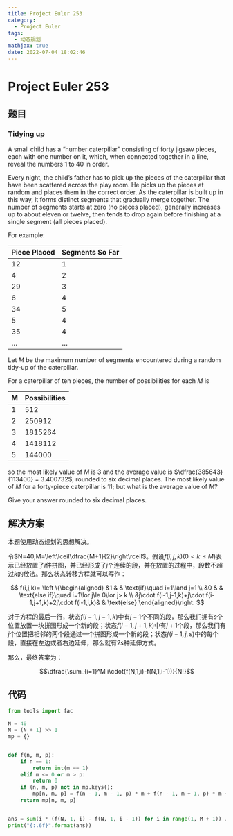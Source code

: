 ```yaml
---
title: Project Euler 253
category:
  - Project Euler
tags:
  - 动态规划
mathjax: true
date: 2022-07-04 18:02:46
---
```


<escape><!-- more --></escape>

# Project Euler 253

## 题目

### Tidying up

A small child has a “number caterpillar” consisting of forty jigsaw pieces, each with one number on it, which, when connected together in a line, reveal the numbers $1$ to $40$ in order.

Every night, the child’s father has to pick up the pieces of the caterpillar that have been scattered across the play room. He picks up the pieces at random and places them in the correct order. As the caterpillar is built up in this way, it forms distinct segments that gradually merge together. The number of segments starts at zero (no pieces placed), generally increases up to about eleven or twelve, then tends to drop again before finishing at a single segment (all pieces placed).

For example:

|**Piece Placed**|**Segments So Far**|
|-|-|
|$12$|$1$|
|$4$|$2$|
|$29$|$3$|
|$6$|$4$|
|$34$|$5$|
|$5$|$4$|
|$35$|$4$|
|$\dots$|$\dots$|

Let $M$ be the maximum number of segments encountered during a random tidy-up of the caterpillar.

For a caterpillar of ten pieces, the number of possibilities for each $M$ is

|**M**|**Possibilities**|
|-|-|
|$1$|$512$|
|$2$|$250912$|
|$3$|$1815264$|
|$4$|$1418112$|
|$5$|$144000$|

so the most likely value of $M$ is $3$ and the average value is $\dfrac{385643}{113400} = 3.400732$, rounded to six decimal places.
The most likely value of $M$ for a forty-piece caterpillar is $11$; but what is the average value of $M$?

Give your answer rounded to six decimal places.

## 解决方案

本题使用动态规划的思想解决。

令$N=40,M=\left\lceil\dfrac{M+1}{2}\right\rceil$。假设$f(i,j,k)(0< k\le M)$表示已经放置了$i$件拼图，并已经形成了$j$个连续的段，并在放置的过程中，段数不超过$k$的放法。那么状态转移方程就可以写作：

$$
f(i,j,k)=
\left \{\begin{aligned}
  &1 & & \text{if}\quad i=1\land j=1 \\
  &0 & & \text{else if}\quad i=1\lor j\le 0\lor j> k \\
  &j\cdot f(i-1,j-1,k)+j\cdot f(i-1,j+1,k)+2j\cdot f(i-1,j,k)& & \text{else}
\end{aligned}\right.
$$

对于方程的最后一行，状态$f(i-1,j-1,k)$中有$j-1$个不同的段，那么我们拥有$s$个位置放置一块拼图形成一个新的段；状态$f(i-1,j+1,k)$中有$j+1$个段，那么我们有$j$个位置把相邻的两个段通过一个拼图形成一个新的段；状态$f(i-1,j,s)$中的每个段，直接在左边或者右边延伸，那么就有$2s$种延伸方式。

那么，最终答案为：

$$\dfrac{\sum_{i=1}^M i\cdot(f(N,1,i)-f(N,1,i-1))}{N!}$$

## 代码

```py
from tools import fac

N = 40
M = (N + 1) >> 1
mp = {}


def f(n, m, p):
    if n == 1:
        return int(m == 1)
    elif m <= 0 or m > p:
        return 0
    if (n, m, p) not in mp.keys():
        mp[n, m, p] = f(n - 1, m - 1, p) * m + f(n - 1, m + 1, p) * m + f(n - 1, m, p) * m * 2
    return mp[n, m, p]


ans = sum(i * (f(N, 1, i) - f(N, 1, i - 1)) for i in range(1, M + 1)) / fac(N)
print("{:.6f}".format(ans))

```
